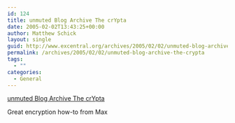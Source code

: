 ```yaml
---
id: 124
title: unmuted Blog Archive The crYpta
date: 2005-02-02T13:43:25+00:00
author: Matthew Schick
layout: single
guid: http://www.excentral.org/archives/2005/02/02/unmuted-blog-archive-the-crypta/
permalink: /archives/2005/02/02/unmuted-blog-archive-the-crypta
tags:
  - ""
categories:
  - General
---
```

<a href="http://www.unmuted.de/index.php?p=10#more-10">unmuted Blog Archive The crYpta</a>

Great encryption how-to from Max